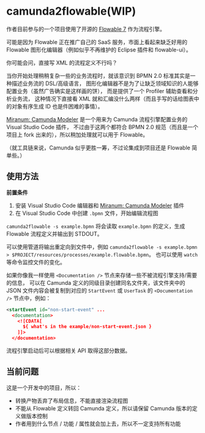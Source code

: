 # camunda2flowable(WIP)

作者目前参与的一个项目使用了开源的 [Flowable 7](https://www.flowable.com/open-source/docs/) 作为流程引擎。

可能是因为 Flowable 正在推广自己的 SaaS 服务，市面上看起来缺乏好用的 Flowable 图形化编辑器（例如似乎不再维护的 Eclipse 插件和 flowable-ui）。

你可能会问，直接写 XML 的流程定义不行吗？

当你开始处理稍稍复杂一些的业务流程时，就该意识到 BPMN 2.0 标准其实是一种描述业务流的 DSL/高级语言，
图形化编辑器不是为了让缺乏领域知识的人能够配置业务（虽然广告确实是这样画的饼），
而是提供了一个 Profiler 辅助查看和分析业务流，
这种情况下直接看 XML 就和汇编没什么两样（而且手写的话给图表中的对象有序生成 ID 也是件困难的事情）。

[Miranum: Camunda Modeler](https://marketplace.visualstudio.com/items?itemName=miragon-gmbh.vs-code-bpmn-modeler)
是一个用来为 Camunda 流程引擎配置业务的 Visual Studio Code 插件，
不过由于这两个都符合 BPMN 2.0 规范（而且是一个项目上 fork 出来的），所以稍加处理就可以用于 Flowable。

（就工具链来说，Camunda 似乎更胜一筹，不过论集成到项目还是 Flowable 简单些。）

## 使用方法


**前置条件**

1. 安装 Visual Studio Code 编辑器和 [Miranum: Camunda Modeler](https://marketplace.visualstudio.com/items?itemName=miragon-gmbh.vs-code-bpmn-modeler) 插件
2. 在 Visual Studio Code 中创建 `.bpmn` 文件，开始编辑流程图


`camunda2flowable -s example.bpmn` 将会读取 `example.bpmn` 的定义，生成 Flowable 流程定义并输出到 STDOUT。

可以使用管道将输出重定向到文件中，例如 `camunda2flowable -s example.bpmn > $PROJECT/resources/processes/example.flowable.bpmn`。
也可以使用 `watch` 等命令监控文件的变化。

如果你像我一样使用 `<Documentation />` 节点来存储一些不被流程引擎支持/需要的信息，
可以在 Camunda 定义的同级目录创建同名文件夹，该文件夹中的 JSON 文件内容会被复制到对应的
`StartEvent` 或 `UserTask` 的 `<Documentation />` 节点中，例如：

```xml
<startEvent id="non-start-event" ...
  <documentation>
    <![CDATA[
      ${ what's in the example/non-start-event.json }
    ]]>
  </documentation>
```

流程引擎启动后可以根据相关 API 取得这部分数据。

## 当前问题

这是一个开发中的项目，所以：

- 转换产物丢弃了布局信息，不能直接渲染流程图
- 不能从 Flowable 定义转回 Camunda 定义，所以请保留 Camunda 版本的定义做版本控制
- 作者用到什么节点 / 功能 / 属性就会加上去，所以不一定支持所有功能
